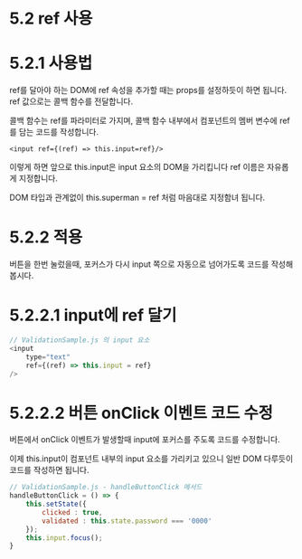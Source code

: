 # 5.2 ref 사용

# 5.2.1 사용법

ref를 달아야 하는 DOM에 ref 속성을 추가할 때는 props를 설정하듯이 하면 됩니다. ref 값으로는 콜백 함수를 전달합니다. 

콜백 함수는 ref를 파라미터로 가지며, 콜백 함수 내부에서 컴포넌트의 멤버 변수에 ref를 담는 코드를 작성합니다.

`<input ref={(ref) => this.input=ref}/>`

이렇게 하면 앞으로 this.input은 input 요소의 DOM을 가리킵니다 ref 이름은 자유롭게 지정합니다. 

DOM 타입과 관계없이 this.superman = ref 처럼 마음대로 지정함녀 됩니다.

# 5.2.2 적용

버튼을 한번 눌렀을때, 포커스가 다시 input 쪽으로 자동으로 넘어가도록 코드를 작성해 봅시다.

# 5.2.2.1 input에 ref 달기

```js
// ValidationSample.js 의 input 요소
<input
    type="text"
    ref={(ref) => this.input = ref}
/>
```

# 5.2.2.2 버튼 onClick 이벤트 코드 수정

버튼에서 onClick 이벤트가 발생할때 input에 포커스를 주도록 코드를 수정합니다.

이제 this.input이 컴포넌트 내부의 input 요소를 가리키고 있으니 일반 DOM 다루듯이 코드를 작성하면 됩니다.

```js
// ValidationSample.js - handleButtonClick 메서드
handleButtonClick = () => {
    this.setState({
        clicked : true,
        validated : this.state.password === '0000'
    });
    this.input.focus();
}
```


